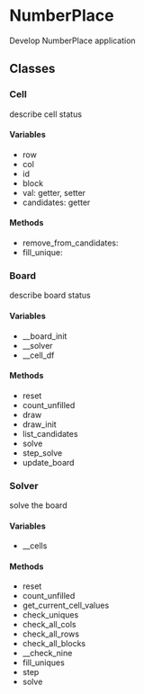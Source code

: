 # NumberPlace
Develop NumberPlace application 


## Classes
### Cell
describe cell status

#### Variables
- row
- col
- id
- block
- val: getter, setter
- candidates: getter

#### Methods
- remove_from_candidates: 
- fill_unique: 

### Board
describe board status

#### Variables
- __board_init
- __solver
- __cell_df

#### Methods
- reset
- count_unfilled
- draw
- draw_init
- list_candidates
- solve
- step_solve
- update_board

### Solver
solve the board

#### Variables
- __cells
#### Methods
- reset
- count_unfilled
- get_current_cell_values
- check_uniques
- check_all_cols
- check_all_rows
- check_all_blocks
- __check_nine
- fill_uniques
- step
- solve

